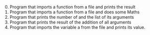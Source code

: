 0. Program that imports a function from a file and prints the result
1. Program that imports a function from a file and does some Maths
2. Program that prints the number of and the list of its arguments
3. Program that prints the result of the addition of all arguments
5. Program that imports the variable a from the file and prints its value.

